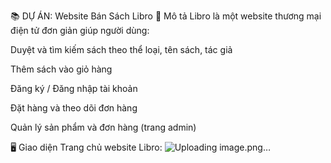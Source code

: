 📚 DỰ ÁN: Website Bán Sách Libro
🛒 Mô tả
Libro là một website thương mại điện tử đơn giản giúp người dùng:

Duyệt và tìm kiếm sách theo thể loại, tên sách, tác giả

Thêm sách vào giỏ hàng

Đăng ký / Đăng nhập tài khoản

Đặt hàng và theo dõi đơn hàng

Quản lý sản phẩm và đơn hàng (trang admin)

🖥️ Giao diện
Trang chủ website Libro:
![Uploading image.png…]()
